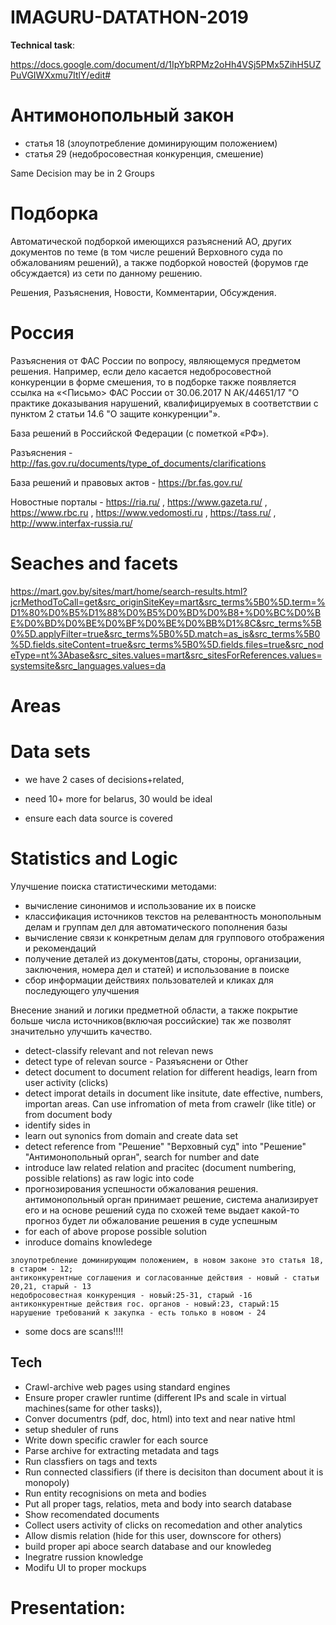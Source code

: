 # IMAGURU-DATATHON-2019

__Technical task__:

https://docs.google.com/document/d/1IpYbRPMz2oHh4VSj5PMx5ZihH5UZPuVGIWXxmu7ItlY/edit# 

# Антимонопольный закон

- статья 18 (злоупотребление доминирующим положением)
- статья 29 (недобросовестная конкуренция, смешение)

Same Decision may be in 2 Groups

# Подборка

Автоматической подборкой имеющихся разъяснений АО, других документов по теме (в том числе решений Верховного суда по обжалованиям решений), а также подборкой новостей (форумов где обсуждается) из сети по данному решению. 

Решения, Разъяснения, Новости, Комментарии, Обсуждения.

# Россия

Разъяснения от ФАС России по вопросу, являющемуся предметом решения. Например, если дело касается недобросовестной конкуренции в форме смешения, то в подборке также появляется ссылка на «<Письмо> ФАС России от 30.06.2017 N АК/44651/17 "О практике доказывания нарушений, квалифицируемых в соответствии с пунктом 2 статьи 14.6 "О защите конкуренции"».

База решений в Российской Федерации (с пометкой «РФ»). 

Разъяснения - http://fas.gov.ru/documents/type_of_documents/clarifications

База решений и правовых актов - https://br.fas.gov.ru/

Новостные порталы - https://ria.ru/ , https://www.gazeta.ru/ , https://www.rbc.ru , https://www.vedomosti.ru , https://tass.ru/ , http://www.interfax-russia.ru/


# Seaches and facets

https://mart.gov.by/sites/mart/home/search-results.html?jcrMethodToCall=get&src_originSiteKey=mart&src_terms%5B0%5D.term=%D1%80%D0%B5%D1%88%D0%B5%D0%BD%D0%B8+%D0%BC%D0%BE%D0%BD%D0%BE%D0%BF%D0%BE%D0%BB%D1%8C&src_terms%5B0%5D.applyFilter=true&src_terms%5B0%5D.match=as_is&src_terms%5B0%5D.fields.siteContent=true&src_terms%5B0%5D.fields.files=true&src_nodeType=nt%3Abase&src_sites.values=mart&src_sitesForReferences.values=systemsite&src_languages.values=da

# Areas

# Data sets

- we have 2 cases of decisions+related,

- need 10+ more for belarus, 30 would be ideal

- ensure each data source is covered

# Statistics and Logic

Улучшение поиска статистическими методами:

- вычисление синонимов и использование их в поиске
- классификация источников текстов на релевантность монопольным делам и группам дел для автоматического пополнения базы
- вычисление связи к конкретным делам для группового отображения и рекомендаций
- получение деталей из документов(даты, стороны, организации, заключения, номера дел и статей) и использование в поиске
- сбор информации действиях пользователей и кликах для последующего улучшения

Внесение знаний и логики предметной области, а также покрытие больше числа источников(включая российские) так же позволят значительно улучшить качество.

- detect-classify relevant and not relevan news
- detect type of relevan source - Разяъяснени or Other
- detect document to document relation for different headigs, learn from user activity (clicks)
- detect imporat details in document like insitute, date effective, numbers, importan areas. Can use infromation of meta from crawelr (like title) or from document body
- identify sides in
- learn out synonics from domain and create data set
- detect reference from "Решение" "Верховный суд" into "Решение" "Антимонопольный орган", search for number and date
- introduce law related relation and pracitec (document numbering, possible relations) as raw logic into code
- прогнозирования успешности обжалования решения. антимонопольный орган принимает решение, система анализирует его и на основе решений суда по схожей теме выдает какой-то прогноз будет ли обжалование решения в суде успешным
- for each of above propose possible solution
- inroduce domains knowledege
```
злоупотребление доминирующим положением, в новом законе это статья 18, в старом - 12;
антиконкурентные соглашения и согласованные действия - новый - статьи 20,21, старый - 13
недобросовестная конкуренция - новый:25-31, старый -16
антиконкурентные действия гос. органов - новый:23, старый:15
нарушение требований к закупка - есть только в новом - 24
```
- some docs are scans!!!!

## Tech

- Crawl-archive web pages using standard engines
- Ensure proper crawler runtime (different IPs and scale in virtual machines(same for other tasks)), 
- Conver documentrs (pdf, doc, html) into text and near native html
- setup sheduler of runs
- Write down specific crawler for each source
- Parse archive for extracting metadata and tags
- Run classfiers on tags and texts
- Run connected classifiers (if there is decisiton than document about it is monopoly)
- Run entity recognisions on meta and bodies
- Put all proper tags, relatios, meta and body into search database
- Show recomendated documents
- Collect users activity of clicks on recomedation and other analytics
- Allow dismis relation (hide for this user, downscore for others)
- build proper api aboce search database and our knowledeg
- Inegratre russion knowledge
- Modifu UI to proper mockups


# Presentation:




